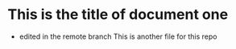 # This is the title of document one #
* edited in the remote branch This is another file for this repo
